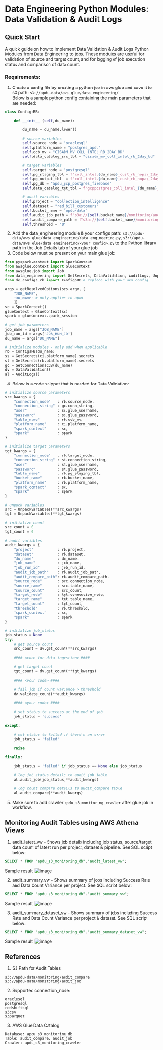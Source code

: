 # Data Engineering Python Modules: Data Validation & Audit Logs
## Quick Start
A quick guide on how to implement Data Validation & Audit Logs Python Modules from Data Engineering to jobs. These modules are useful for validation of source and target count, and for logging of job execution status and comparison of data count.
### Requirements:
1. Create a config file by creating a python job in aws glue and save it to s3 path: `s3://apdu-data/aws_glue/data_engineering/`
<br> Below is a sample python config containing the main parameters that are needed:
``` Python
class ConfigsRB:

    def __init__ (self,du_name):

        du_name = du_name.lower()
        
        # source variables
        self.source_node = "oraclesql"
        self.platform_name = "postgres_apdu"
        self.ccb_mv = "CISADM.MV_COLL_INTEL_RB_2DAY_BD"
        self.data_catalog_src_tbl = "cisadm_mv_coll_intel_rb_2day_bd"

        # target variables
        self.target_node = "postgresql"
        self.pg_staging_tbl = f"coll_intel.{du_name}_cust_rb_nopay_2days_staging"
        self.pg_output_tbl  = f"coll_intel.{du_name}_cust_rb_nopay_2days_output"
        self.pg_db = "apdu_gcp_postgres_firebase"
        self.data_catalog_tgt_tbl = f"gcppostgres_coll_intel_{du_name}_cust_rb_nopay_2days_staging"
        
        # audit variables
        self.project = "collection_intelligence"
        self.dataset = "red_bill_customers"
        self.bucket_name = "apdu-data"
        self.audit_job_path = f"s3a://{self.bucket_name}/monitoring/audit_job"
        self.audit_compare_path = f"s3a://{self.bucket_name}/monitoring/audit_compare"
        self.threshold = "0"

``` 

2. Add the data_engineering module & your configs path: `s3://apdu-data/aws_glue/data_engineering/data_engineering.py,s3://apdu-data/aws_glue/data_engineering/<your_config>.py` to the Python library path in the Job Details tab of your glue job.
3. Code below must be present on your main glue job:
``` Python
from pyspark.context import SparkContext
from awsglue.context import GlueContext
from awsglue.job import Job
from data_engineering import GetSecrets, DataValidation, AuditLogs, UnpackVariables
from de_configs_rb import ConfigsRB # replace with your own config

args = getResolvedOptions(sys.argv, [
    "JOB_NAME",
    "DU_NAME" # only applies to apdu
    ])
sc = SparkContext()
glueContext = GlueContext(sc)
spark = glueContext.spark_session

# get job parameters
job_name = args["JOB_NAME"]
job_run_id = args["JOB_RUN_ID"]
du_name = args["DU_NAME"]

# initialize modules - only add when applicable
rb = ConfigsRB(du_name)
ss = GetSecrets(ci.platform_name).secrets
st = GetSecrets(rb.platform_name).secrets
gc = GetConnectionsCCB(du_name)
dv = DataValidation()
al = AuditLogs()

```
4. Below is a code snippet that is needed for Data Validation:
``` Python
# initialize source parameters
src_kwargs = {
    "connection_node"   : rb.source_node,                    
    "connection_string" : gc.conn_string,            
    "user"              : ss.glue_username,
    "password"          : ss.glue_password,    
    "table_name"        : rb.ccb_mv,            
    "platform_name"     : ci.platform_name,
    "spark_context"     : sc,
    "spark"             : spark
}

# initialize target parameters
tgt_kwargs = {
    "connection_node"   : rb.target_node,                    
    "connection_string" : st.connection_string,            
    "user"              : st.glue_username,
    "password"          : st.glue_password,    
    "table_name"        : rb.pg_staging_tbl,        
    "bucket_name"       : rb.bucket_name,        
    "platform_name"     : rb.platform_name,
    "spark_context"     : sc,
    "spark"             : spark        
}

# unpack variables
src = UnpackVariables(**src_kwargs)
tgt = UnpackVariables(**tgt_kwargs)

# initialize count
src_count = 0
tgt_count = 0

# audit variables
audit_kwargs = {
    "project"           : rb.project,
    "dataset"           : rb.dataset,
    "du_name"           : du_name,
    "job_name"          : job_name,
    "job_run_id"        : job_run_id,
    "audit_job_path"    : rb.audit_job_path,
    "audit_compare_path": rb.audit_compare_path,
    "source_node"       : src.connection_node,
    "source_name"       : src.table_name,
    "source_count"      : src_count,
    "target_node"       : tgt.connection_node,
    "target_name"       : tgt.table_name,
    "target_count"      : tgt_count,
    "threshold"         : rb.threshold,
    "spark_context"     : sc,
    "spark"             : spark
}

# initialize job_status
job_status = None
try:    
    # get source count 
    src_count = dv.get_count(**src_kwargs)
    
    #### <code for data ingestion> ####
    
    # get target count
    tgt_count = dv.get_count(**tgt_kwargs)
    
    #### <your code> ####
    
    # fail job if count variance > threshold 
    dv.validate_count(**audit_kwargs)
    
    #### <your code> ####
    
    # set status to success at the end of job
    job_status = 'success'
    
except:
    
    # set status to failed if there's an error
    job_status = 'failed'
    
    raise
    
finally:

    job_status = 'failed' if job_status == None else job_status
    
    # log job status details to audit_job table
    al.audit_job(job_status,**audit_kwargs)
    
    # log count compare details to audit_compare table
    al.audit_compare(**audit_kwargs)
```
5. Make sure to add crawler `apdu_s3_monitoring_crawler` after glue job in workflow.

## Monitoring Audit Tables using AWS Athena Views

1. audit_latest_vw - Shows job details including job status, source/target data count of latest run per project, dataset & pipeline. See SQL script below:
```SQL
SELECT * FROM "apdu_s3_monitoring_db"."audit_latest_vw"; 
```
Sample result:
![image](../images/DataValidation_AuditLogs-Athena_1.png)

2. audit_summary_vw - Shows summary of jobs including Success Rate and Data Count Variance per project. See SQL script below:
```SQL
SELECT * FROM "apdu_s3_monitoring_db"."audit_summary_vw"; 
```
Sample result:
![image](../images/DataValidation_AuditLogs-Athena_2.png)

3. audit_summary_dataset_vw - Shows summary of jobs including Success Rate and Data Count Variance per project & dataset. See SQL script below:
```SQL
SELECT * FROM "apdu_s3_monitoring_db"."audit_summary_dataset_vw"; 
```
Sample result:
![image](../images/DataValidation_AuditLogs-Athena_3.png)

## References
1. S3 Path for Audit Tables
```
s3://apdu-data/monitoring/audit_compare
s3://apdu-data/monitoring/audit_job
```
2. Supported connection_node:
```
oraclesql
postgresql
redshiftsql
s3csv
s3parquet
```   

3. AWS Glue Data Catalog
```
Database: apdu_s3_monitoring_db
Table: audit_compare, audit_job
Crawler: apdu_s3_monitoring_crawler
```





